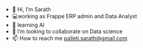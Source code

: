 - 👋 Hi, I’m Sarath
- 💻working as Frappe ERP admin and  Data Analyst
- 🌱 learning AI
- 💞️ I’m looking to collaborate on Data science
- 📫 How to reach me palleti.sarath@gmail.com

<!---
sarath9949/sarath9949 is a ✨ special ✨ repository because its `README.md` (this file) appears on your GitHub profile.
You can click the Preview link to take a look at your changes.
--->
